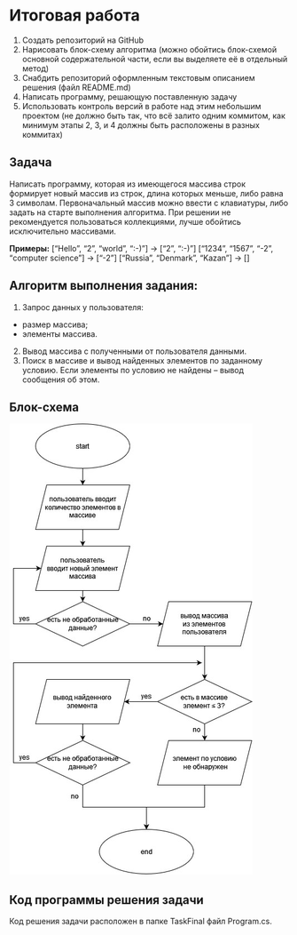 # Итоговая работа
1. Создать репозиторий на GitHub
2. Нарисовать блок-схему алгоритма (можно обойтись блок-схемой основной содержательной части, если вы выделяете её в отдельный метод)
3. Снабдить репозиторий оформленным текстовым описанием решения (файл README.md)
4. Написать программу, решающую поставленную задачу
5. Использовать контроль версий в работе над этим небольшим проектом (не должно быть так, что всё залито одним коммитом, как минимум этапы 2, 3, и 4 должны быть расположены в разных коммитах)

## Задача
Написать программу, которая из имеющегося массива строк формирует новый массив из строк, длина которых меньше, либо равна 3 символам. Первоначальный массив можно ввести с клавиатуры, либо задать на старте выполнения алгоритма. При решении не рекомендуется пользоваться коллекциями, лучше обойтись исключительно массивами.

**Примеры:**
[“Hello”, “2”, “world”, “:-)”] → [“2”, “:-)”]
[“1234”, “1567”, “-2”, “computer science”] → [“-2”]
[“Russia”, “Denmark”, “Kazan”] → []

## Алгоритм выполнения задания:
1. Запрос данных у пользователя:
- размер массива;
- элементы массива.
2. Вывод массива с полученными от пользователя данными.
3. Поиск в массиве и вывод найденных элементов по заданному условию. Если элементы по условию не найдены – вывод сообщения об этом.

## Блок-схема
![блок-схема](./BlockDiagram/BlockDiagram.jpg)

## Код программы решения задачи
Код решения задачи расположен в папке TaskFinal файл Program.cs.